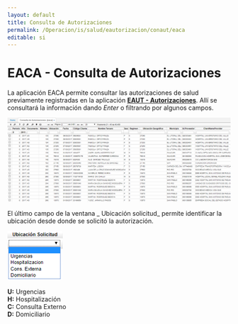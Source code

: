```yaml
---
layout: default
title: Consulta de Autorizaciones
permalink: /Operacion/is/salud/eautorizacion/conaut/eaca
editable: si
---
```


# EACA - Consulta de Autorizaciones

La aplicación EACA permite consultar las autorizaciones de salud previamente registradas en la aplicación [**EAUT - Autorizaciones**](http://docs.oasiscom.com/Operacion/is/salud/eautorizacion/movaut/eaut). Allí se consultará la información dando _Enter_ o filtrando por algunos campos.  

![](eaca.png)

El último campo de la ventana _ Ubicación solicitud_ permite identificar la ubicación desde donde se solicitó la autorización.  

![](eaca1.png)

**U:** Urgencias  
**H:** Hospitalización  
**C:** Consulta Externo  
**D:** Domiciliario  



